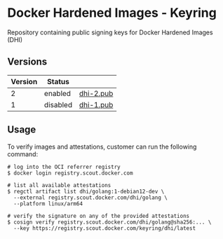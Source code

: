 # Docker Hardened Images - Keyring

Repository containing public signing keys for Docker Hardened Images (DHI)

## Versions

| Version | Status      |                        |
|---------| ------------|------------------------|
| 2       | enabled     | [dhi-2.pub](publickey/dhi-2.pub) |
| 1       | disabled    | [dhi-1.pub](publickey/dhi-1.pub) |

## Usage

To verify images and attestations, customer can run the following command:

```
# log into the OCI referrer registry
$ docker login registry.scout.docker.com

# list all available attestations
$ regctl artifact list dhi/golang:1-debian12-dev \
  --external registry.scout.docker.com/dhi/golang \
  --platform linux/arm64

# verify the signature on any of the provided attestations
$ cosign verify registry.scout.docker.com/dhi/golang@sha256:... \
  --key https://registry.scout.docker.com/keyring/dhi/latest
```
